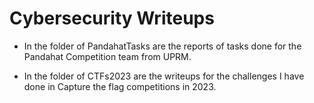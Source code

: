 # Cybersecurity Writeups
- In the folder of PandahatTasks are the reports of tasks done for the Pandahat Competition team from UPRM.

- In the folder of CTFs2023 are the writeups for the challenges I have done in Capture the flag competitions in 2023.
